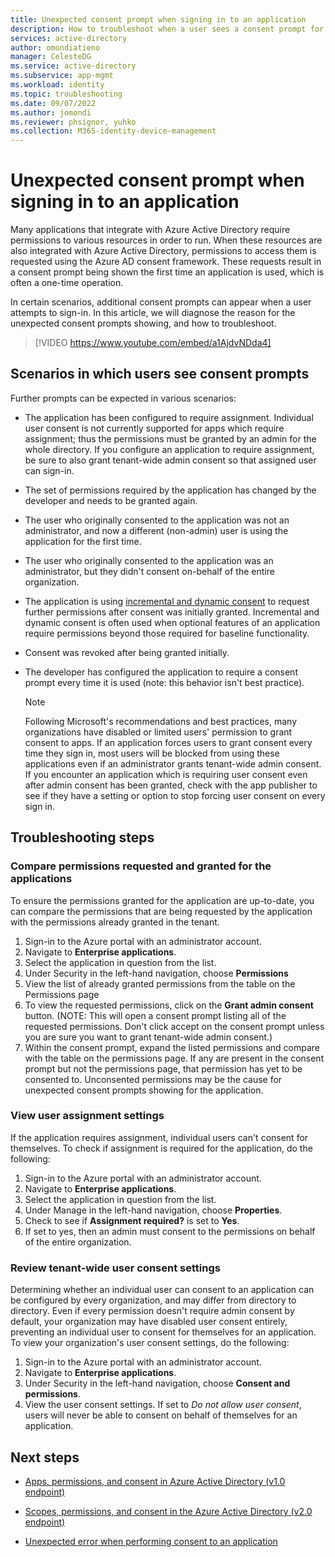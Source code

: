 ```yaml
---
title: Unexpected consent prompt when signing in to an application
description: How to troubleshoot when a user sees a consent prompt for an application you have integrated with Azure AD that you did not expect
services: active-directory
author: omondiatieno
manager: CelesteDG
ms.service: active-directory
ms.subservice: app-mgmt
ms.workload: identity
ms.topic: troubleshooting
ms.date: 09/07/2022
ms.author: jomondi
ms.reviewer: phsignor, yuhko
ms.collection: M365-identity-device-management
---
```


# Unexpected consent prompt when signing in to an application

Many applications that integrate with Azure Active Directory require permissions to various resources in order to run. When these resources are also integrated with Azure Active Directory, permissions to access them is requested using the Azure AD consent framework. These requests result in a consent prompt being shown the first time an application is used, which is often a one-time operation.

In certain scenarios, additional consent prompts can appear when a user attempts to sign-in. In this article, we will diagnose the reason for the unexpected consent prompts showing, and how to troubleshoot.

> [!VIDEO https://www.youtube.com/embed/a1AjdvNDda4]

## Scenarios in which users see consent prompts

Further prompts can be expected in various scenarios:

* The application has been configured to require assignment. Individual user consent is not currently supported for apps which require assignment; thus the permissions must be granted by an admin for the whole directory. If you configure an application to require assignment, be sure to also grant tenant-wide admin consent so that assigned user can sign-in.

* The set of permissions required by the application has changed by the developer and needs to be granted again.

* The user who originally consented to the application was not an administrator, and now a different (non-admin) user is using the application for the first time.

* The user who originally consented to the application was an administrator, but they didn't consent on-behalf of the entire organization.

* The application is using [incremental and dynamic consent](../develop/permissions-consent-overview.md#consent) to request further permissions after consent was initially granted. Incremental and dynamic consent is often used when optional features of an application require permissions beyond those required for baseline functionality.

* Consent was revoked after being granted initially.

* The developer has configured the application to require a consent prompt every time it is used (note: this behavior isn't best practice).

   > [!NOTE]
   > Following Microsoft's recommendations and best practices, many organizations have disabled or limited users' permission to grant consent to apps. If an application forces users to grant consent every time they sign in, most users will be blocked from using these applications even if an administrator grants tenant-wide admin consent. If you encounter an application which is requiring user consent even after admin consent has been granted, check with the app publisher to see if they have a setting or option to stop forcing user consent on every sign in.

## Troubleshooting steps

### Compare permissions requested and granted for the applications

To ensure the permissions granted for the application are up-to-date, you can compare the permissions that are being requested by the application with the permissions already granted in the tenant. 

1. Sign-in to the Azure portal with an administrator account.
2. Navigate to **Enterprise applications**.
3. Select the application in question from the list.
4. Under Security in the left-hand navigation, choose **Permissions**
5. View the list of already granted permissions from the table on the Permissions page
6. To view the requested permissions, click on the **Grant admin consent** button. (NOTE: This will open a consent prompt listing all of the requested permissions. Don't click accept on the consent prompt unless you are sure you want to grant tenant-wide admin consent.)
7. Within the consent prompt, expand the listed permissions and compare with the table on the permissions page. If any are present in the consent prompt but not the permissions page, that permission has yet to be consented to. Unconsented permissions may be the cause for unexpected consent prompts showing for the application.

### View user assignment settings

If the application requires assignment, individual users can't consent for themselves. To check if assignment is required for the application, do the following:

1. Sign-in to the Azure portal with an administrator account.
2. Navigate to **Enterprise applications**.
3. Select the application in question from the list.
4. Under Manage in the left-hand navigation, choose **Properties**.
5. Check to see if **Assignment required?** is set to **Yes**.
6. If set to yes, then an admin must consent to the permissions on behalf of the entire organization. 

### Review tenant-wide user consent settings

Determining whether an individual user can consent to an application can be configured by every organization, and may differ from directory to directory. Even if every permission doesn't require admin consent by default, your organization may have disabled user consent entirely, preventing an individual user to consent for themselves for an application. To view your organization's user consent settings, do the following:

1. Sign-in to the Azure portal with an administrator account.
2. Navigate to **Enterprise applications**.
3. Under Security in the left-hand navigation, choose **Consent and permissions**.
4. View the user consent settings. If set to *Do not allow user consent*, users will never be able to consent on behalf of themselves for an application.

## Next steps

* [Apps, permissions, and consent in Azure Active Directory (v1.0 endpoint)](../develop/quickstart-register-app.md)

* [Scopes, permissions, and consent in the Azure Active Directory (v2.0 endpoint)](../develop/v2-permissions-and-consent.md)

* [Unexpected error when performing consent to an application](application-sign-in-unexpected-user-consent-error.md)
